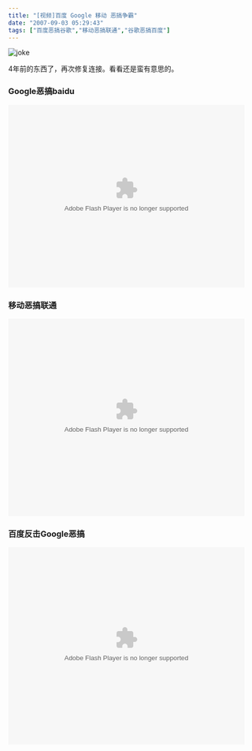 ```yaml
---
title: "[视频]百度 Google 移动 恶搞争霸"
date: "2007-09-03 05:29:43"
tags: ["百度恶搞谷歌","移动恶搞联通","谷歌恶搞百度"]
---
```



![](http://attachment.soulteary.com/wp/2007/09/joke.jpg "joke")

4年前的东西了，再次修复连接。看看还是蛮有意思的。 

### Google恶搞baidu

<object id="sinaplayer" width="480" height="370"><param name="allowScriptAccess" value="always"><embed pluginspage="http://www.macromedia.com/go/getflashplayer" src="http://you.video.sina.com.cn/api/sinawebApi/outplayrefer.php/vid=6557408_1314731975_P0+wH3Q7WjXK+l1lHz2stqkP7KQNt6nkimuwvFGlLAlcQ0/XM5GfZ9gA5CneFokbpWFLQZ04cf4u/s.swf" type="application/x-shockwave-flash" name="sinaplayer" allowfullscreen="true" allowscriptaccess="always" width="480" height="370"></object>

### 移动恶搞联通

<embed src="http://player.youku.com/player.php/sid/XNzU3MjA0NjQ=/v.swf" quality="high" width="480" height="400" align="middle" allowscriptaccess="sameDomain" type="application/x-shockwave-flash">

### 百度反击Google恶搞

<embed src="http://player.youku.com/player.php/sid/XNzYzMzY=/v.swf" quality="high" width="480" height="400" align="middle" allowscriptaccess="sameDomain" type="application/x-shockwave-flash">

